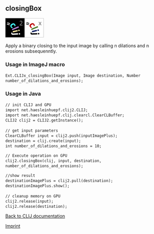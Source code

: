 ## closingBox
![Image](images/mini_clij2_logo.png)![Image](images/mini_clijx_logo.png)

Apply a binary closing to the input image by calling n dilations and n erosions subsequenntly.

### Usage in ImageJ macro
```
Ext.CLIJx_closingBox(Image input, Image destination, Number number_of_dilations_and_erosions);
```


### Usage in Java
```
// init CLIJ and GPU
import net.haesleinhuepf.clij2.CLIJ;
import net.haesleinhuepf.clij.clearcl.ClearCLBuffer;
CLIJ2 clij2 = CLIJ2.getInstance();

// get input parameters
ClearCLBuffer input = clij2.push(inputImagePlus);
destination = clij.create(input);
int number_of_dilations_and_erosions = 10;
```

```
// Execute operation on GPU
clij2.closingBox(clij, input, destination, number_of_dilations_and_erosions);
```

```
//show result
destinationImagePlus = clij2.pull(destination);
destinationImagePlus.show();

// cleanup memory on GPU
clij2.release(input);
clij2.release(destination);
```


[Back to CLIJ documentation](https://clij.github.io/)

[Imprint](https://clij.github.io/imprint)
